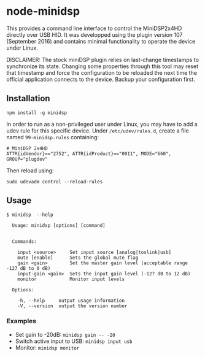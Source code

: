 # node-minidsp
This provides a command line interface to control the MiniDSP2x4HD directly over USB HID. It was developped using the plugin version 107 (September 2016) and contains minimal functionality to operate the device under Linux.

DISCLAIMER: The stock miniDSP plugin relies on last-change timestamps to synchronize its state. Changing some properties through this tool may reset that timestamp and force the configuration to be reloaded the next time the official application connects to the device. Backup your configuration first.

## Installation
```
npm install -g minidsp
```

In order to run as a non-privileged user under Linux, you may have to add a udev rule for this specific device. Under `/etc/udev/rules.d`, create a file named `99-minidsp.rules` containing:

```
# MiniDSP 2x4HD
ATTR{idVendor}=="2752", ATTR{idProduct}=="0011", MODE="660", GROUP="plugdev"
```

Then reload using:

```
sudo udevadm control --reload-rules
```


## Usage
```
$ minidsp  --help

  Usage: minidsp [options] [command]


  Commands:

    input <source>     Set input source [analog|toslink|usb]
    mute [enable]      Sets the global mute flag
    gain <gain>        Set the master gain level (acceptable range -127 dB to 0 dB)
    input-gain <gain>  Sets the input gain level (-127 dB to 12 dB)
    monitor            Monitor input levels

  Options:

    -h, --help     output usage information
    -V, --version  output the version number
```


### Examples

* Set gain to -20dB: `minidsp gain -- -20`
* Switch active input to USB: `minidsp input usb`
* Monitor: `minidsp monitor`

